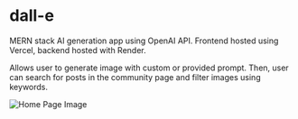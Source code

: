# dall-e
MERN stack AI generation app using OpenAI API.
Frontend hosted using Vercel, backend hosted with Render.

Allows user to generate image with custom or provided prompt.
Then, user can search for posts in the community page and filter images using keywords.

![Home Page Image](https://github.com/tlee51/dall-e/blob/main/dalle.PNG)
